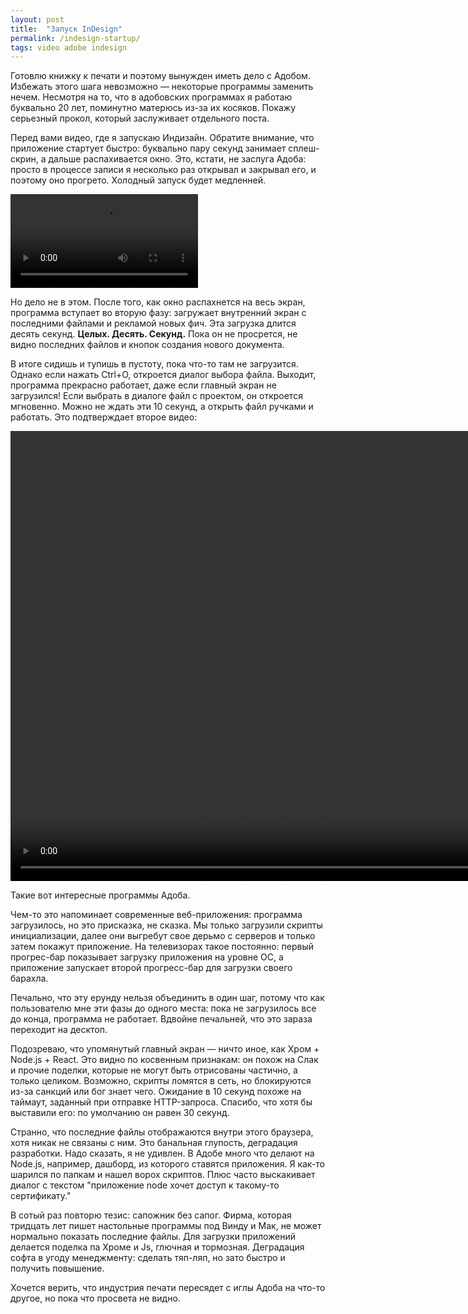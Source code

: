 ```yaml
---
layout: post
title:  "Запуск InDesign"
permalink: /indesign-startup/
tags: video adobe indesign
---
```


Готовлю книжку к печати и поэтому вынужден иметь дело с Адобом. Избежать этого
шага невозможно — некоторые программы заменить нечем. Несмотря на то, что в
адобовских программах я работаю буквально 20 лет, поминутно матерюсь из-за их
косяков. Покажу серьезный прокол, который заслуживает отдельного поста.

Перед вами видео, где я запускаю Индизайн. Обратите внимание, что приложение
стартует быстро: буквально пару секунд занимает сплеш-скрин, а дальше
распахивается окно. Это, кстати, не заслуга Адоба: просто в процессе записи я
несколько раз открывал и закрывал его, и поэтому оно прогрето. Холодный запуск
будет медленней.

<video controls>
  <source src="/assets/static/aws/indesign/1.mp4" type="video/mp4">
</video>

Но дело не в этом. После того, как окно распахнется на весь экран, программа
вступает во вторую фазу: загружает внутренний экран с последними файлами и
рекламой новых фич. Эта загрузка длится десять
секунд. **Целых. Десять. Секунд.** Пока он не просрется, не видно последних
файлов и кнопок создания нового документа.

В итоге сидишь и тупишь в пустоту, пока что-то там не загрузится. Однако если
нажать Ctrl+O, откроется диалог выбора файла. Выходит, программа прекрасно
работает, даже если главный экран не загрузился! Если выбрать в диалоге файл с
проектом, он откроется мгновенно. Можно не ждать эти 10 секунд, а открыть файл
ручками и работать. Это подтверждает второе видео:

<video width="1280" height="720" controls>
  <source src="/assets/static/aws/indesign/2.mp4" type="video/mp4">
</video>

Такие вот интересные программы Адоба.

Чем-то это напоминает современные веб-приложения: программа загрузилось, но это
присказка, не сказка. Мы только загрузили скрипты инициализации, далее они
выгребут свое дерьмо с серверов и только затем покажут приложение. На
телевизорах такое постоянно: первый прогрес-бар показывает загрузку приложения
на уровне ОС, а приложение запускает второй прогресс-бар для загрузки своего
барахла.

Печально, что эту ерунду нельзя объединить в один шаг, потому что как
пользователю мне эти фазы до одного места: пока не загрузилось все до конца,
программа не работает. Вдвойне печальней, что это зараза переходит на десктоп.

Подозреваю, что упомянутый главный экран — ничто иное, как Хром + Node.js +
React. Это видно по косвенным признакам: он похож на Слак и прочие поделки,
которые не могут быть отрисованы частично, а только целиком. Возможно, скрипты
ломятся в сеть, но блокируются из-за санкций или бог знает чего. Ожидание в 10
секунд похоже на таймаут, заданный при отправке HTTP-запроса. Спасибо, что хотя
бы выставили его: по умолчанию он равен 30 секунд.

Странно, что последние файлы отображаются внутри этого браузера, хотя никак не
связаны с ним. Это банальная глупость, деградация разработки. Надо сказать, я не
удивлен. В Адобе много что делают на Node.js, например, дашборд, из которого
ставятся приложения. Я как-то шарился по папкам и нашел ворох скриптов. Плюс
часто выскакивает диалог с текстом "приложение node хочет доступ к такому-то
сертификату."

В сотый раз повторю тезис: сапожник без сапог. Фирма, которая тридцать лет пишет
настольные программы под Винду и Мак, не может нормально показать последние
файлы. Для загрузки приложений делается поделка па Хроме и Js, глючная и
тормозная. Деградация софта в угоду менеджменту: сделать тяп-ляп, но зато быстро
и получить повышение.

Хочется верить, что индустрия печати пересядет с иглы Адоба на что-то другое, но
пока что просвета не видно.
